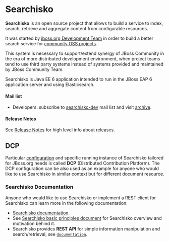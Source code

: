 # Searchisko

**Searchisko** is an open source project that allows to build a service
to index, search, retrieve and aggregate content from configurable resources.

It was started by [jboss.org Development Team](https://github.com/jbossorg) in order
to build a better search service for [community OSS projects](http://www.jboss.org/projects).

This system is necessary to support/extend synergy of JBoss Community in the era of more distributed development
environment, when project teams tend to use third party systems instead of systems provided and maintained
by JBoss Community Team.

Searchisko is Java EE 6 application intended to run in the JBoss EAP 6 application server and using Elasticsearch.

#### Mail list

- Developers: subscribe to [searchisko-dev](https://lists.jboss.org/mailman/listinfo/searchisko-dev) mail list and visit [archive](http://lists.jboss.org/pipermail/searchisko-dev/).

#### Release Notes

See [Release Notes](RELEASE_NOTES.md) for high level info about releases.

## DCP

Particular [configuration](configuration) and specific running instance of Searchisko tailored for JBoss.org needs
is called **DCP** (Distributed Contribution Platform). The DCP configuration can be also used as an example for anyone who
would like to use Searchisko in similar context but for different document resource.

### Searchisko Documentation

Anyone who would like to use Searchisko or implement a REST client for Searchisko can learn more in the following documentation:

- [Searchisko documentation](documentation/README.md).
- See [Searchisko basic principles document](documentation/basic_principles_and_architecture.md) for Searchisko overview and motivation behind it.
- Searchisko provides **REST API** for simple information manipulation and search/retrieval, see [`documentation`](documentation/README.md).